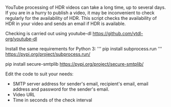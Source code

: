 YouTube processing of HDR videos can take a long time, up to several days. If you are in a hurry to publish a video, it may be inconvenient to check regularly for the availability of HDR. This script checks the availability of HDR in your video and sends an email if HDR is available.

Checking is carried out using youtube-dl https://github.com/ytdl-org/youtube-dl

Install the same requirements for Python 3:
'''
pip install subprocess.run
'''
https://pypi.org/project/subprocess.run/

pip install secure-smtplib
https://pypi.org/project/secure-smtplib/

Edit the code to suit your needs:

* SMTP server address for sender's email, recipient's email, email address and password for the sender's email.
* Video URL
* Time in seconds of the check interval

